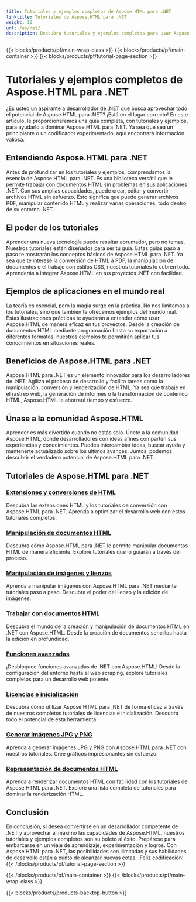 ```yaml
---
title: Tutoriales y ejemplos completos de Aspose.HTML para .NET
linktitle: Tutoriales de Aspose.HTML para .NET
weight: 10
url: /es/net/
description: Descubra tutoriales y ejemplos completos para usar Aspose.HTML para .NET. Libere el poder de Aspose.HTML para mejorar sus habilidades de desarrollo de .NET.
---
```


{{< blocks/products/pf/main-wrap-class >}}
{{< blocks/products/pf/main-container >}}
{{< blocks/products/pf/tutorial-page-section >}}

# Tutoriales y ejemplos completos de Aspose.HTML para .NET


¿Es usted un aspirante a desarrollador de .NET que busca aprovechar todo el potencial de Aspose.HTML para .NET? ¡Está en el lugar correcto! En este artículo, le proporcionaremos una guía completa, con tutoriales y ejemplos, para ayudarlo a dominar Aspose.HTML para .NET. Ya sea que sea un principiante o un codificador experimentado, aquí encontrará información valiosa.

## Entendiendo Aspose.HTML para .NET

Antes de profundizar en los tutoriales y ejemplos, comprendamos la esencia de Aspose.HTML para .NET. Es una biblioteca versátil que le permite trabajar con documentos HTML sin problemas en sus aplicaciones .NET. Con sus amplias capacidades, puede crear, editar y convertir archivos HTML sin esfuerzo. Esto significa que puede generar archivos PDF, manipular contenido HTML y realizar varias operaciones, todo dentro de su entorno .NET.

## El poder de los tutoriales

Aprender una nueva tecnología puede resultar abrumador, pero no temas. Nuestros tutoriales están diseñados para ser tu guía. Estas guías paso a paso te mostrarán los conceptos básicos de Aspose.HTML para .NET. Ya sea que te interese la conversión de HTML a PDF, la manipulación de documentos o el trabajo con estilos CSS, nuestros tutoriales lo cubren todo. Aprenderás a integrar Aspose.HTML en tus proyectos .NET con facilidad.

## Ejemplos de aplicaciones en el mundo real

La teoría es esencial, pero la magia surge en la práctica. No nos limitamos a los tutoriales, sino que también te ofrecemos ejemplos del mundo real. Estas ilustraciones prácticas te ayudarán a entender cómo usar Aspose.HTML de manera eficaz en tus proyectos. Desde la creación de documentos HTML mediante programación hasta su exportación a diferentes formatos, nuestros ejemplos te permitirán aplicar tus conocimientos en situaciones reales.

## Beneficios de Aspose.HTML para .NET

Aspose.HTML para .NET es un elemento innovador para los desarrolladores de .NET. Agiliza el proceso de desarrollo y facilita tareas como la manipulación, conversión y renderización de HTML. Ya sea que trabaje en el rastreo web, la generación de informes o la transformación de contenido HTML, Aspose.HTML le ahorrará tiempo y esfuerzo.

## Únase a la comunidad Aspose.HTML

Aprender es más divertido cuando no estás solo. Únete a la comunidad Aspose.HTML, donde desarrolladores con ideas afines comparten sus experiencias y conocimientos. Puedes intercambiar ideas, buscar ayuda y mantenerte actualizado sobre los últimos avances. Juntos, podemos descubrir el verdadero potencial de Aspose.HTML para .NET.

## Tutoriales de Aspose.HTML para .NET

### [Extensiones y conversiones de HTML](./html-extensions-and-conversions/)
Descubra las extensiones HTML y los tutoriales de conversión con Aspose.HTML para .NET. Aprenda a optimizar el desarrollo web con estos tutoriales completos.
### [Manipulación de documentos HTML](./html-document-manipulation/)
Descubra cómo Aspose.HTML para .NET le permite manipular documentos HTML de manera eficiente. Explore tutoriales que lo guiarán a través del proceso.
### [Manipulación de imágenes y lienzos](./canvas-and-image-manipulation/)
Aprenda a manipular imágenes con Aspose.HTML para .NET mediante tutoriales paso a paso. Descubra el poder del lienzo y la edición de imágenes.
### [Trabajar con documentos HTML](./working-with-html-documents/)
Descubra el mundo de la creación y manipulación de documentos HTML en .NET con Aspose.HTML. Desde la creación de documentos sencillos hasta la edición en profundidad.
### [Funciones avanzadas](./advanced-features/)
¡Desbloquee funciones avanzadas de .NET con Aspose.HTML! Desde la configuración del entorno hasta el web scraping, explore tutoriales completos para un desarrollo web potente.
### [Licencias e inicialización](./licensing-and-initialization/)
Descubra cómo utilizar Aspose.HTML para .NET de forma eficaz a través de nuestros completos tutoriales de licencias e inicialización. Descubra todo el potencial de esta herramienta.
### [Generar imágenes JPG y PNG](./generate-jpg-and-png-images/)
Aprenda a generar imágenes JPG y PNG con Aspose.HTML para .NET con nuestros tutoriales. Cree gráficos impresionantes sin esfuerzo.
### [Representación de documentos HTML](./rendering-html-documents/)
Aprenda a renderizar documentos HTML con facilidad con los tutoriales de Aspose.HTML para .NET. Explore una lista completa de tutoriales para dominar la renderización HTML.

## Conclusión
En conclusión, si desea convertirse en un desarrollador competente de .NET y aprovechar al máximo las capacidades de Aspose.HTML, nuestros tutoriales y ejemplos completos son su boleto al éxito. Prepárese para embarcarse en un viaje de aprendizaje, experimentación y logros. Con Aspose.HTML para .NET, las posibilidades son ilimitadas y sus habilidades de desarrollo están a punto de alcanzar nuevas cotas. ¡Feliz codificación!
{{< /blocks/products/pf/tutorial-page-section >}}

{{< /blocks/products/pf/main-container >}}
{{< /blocks/products/pf/main-wrap-class >}}

{{< blocks/products/products-backtop-button >}}
